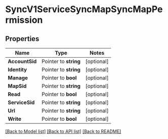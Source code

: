 # SyncV1ServiceSyncMapSyncMapPermission

## Properties
Name | Type | Notes
------------ | ------------- | -------------
**AccountSid** | Pointer to **string** | [optional] 
**Identity** | Pointer to **string** | [optional] 
**Manage** | Pointer to **bool** | [optional] 
**MapSid** | Pointer to **string** | [optional] 
**Read** | Pointer to **bool** | [optional] 
**ServiceSid** | Pointer to **string** | [optional] 
**Url** | Pointer to **string** | [optional] 
**Write** | Pointer to **bool** | [optional] 

[[Back to Model list]](../README.md#documentation-for-models) [[Back to API list]](../README.md#documentation-for-api-endpoints) [[Back to README]](../README.md)


